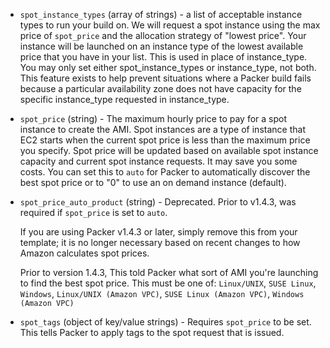-   `spot_instance_types` (array of strings) - a list of acceptable instance
    types to run your build on. We will request a spot instance using the max
    price of `spot_price` and the allocation strategy of "lowest price".
    Your instance will be launched on an instance type of the lowest available
    price that you have in your list.  This is used in place of instance_type.
    You may only set either spot_instance_types or instance_type, not both.
    This feature exists to help prevent situations where a Packer build fails
    because a particular availability zone does not have capacity for the
    specific instance_type requested in instance_type.

-   `spot_price` (string) - The maximum hourly price to pay for a spot instance
    to create the AMI. Spot instances are a type of instance that EC2 starts
    when the current spot price is less than the maximum price you specify.
    Spot price will be updated based on available spot instance capacity and
    current spot instance requests. It may save you some costs. You can set
    this to `auto` for Packer to automatically discover the best spot price or
    to "0" to use an on demand instance (default).

-   `spot_price_auto_product` (string) - Deprecated. Prior to v1.4.3, was
    required if `spot_price` is set to `auto`.

    If you are using Packer v1.4.3 or later, simply remove this from your
    template; it is no longer necessary based on recent changes to how Amazon
    calculates spot prices.

    Prior to version 1.4.3, This told Packer what sort of AMI you're launching
    to find the best spot price. This must be one of: `Linux/UNIX`, `SUSE Linux`,
    `Windows`, `Linux/UNIX (Amazon VPC)`, `SUSE Linux (Amazon VPC)`,
    `Windows (Amazon VPC)`

-   `spot_tags` (object of key/value strings) - Requires `spot_price` to be
    set. This tells Packer to apply tags to the spot request that is issued.